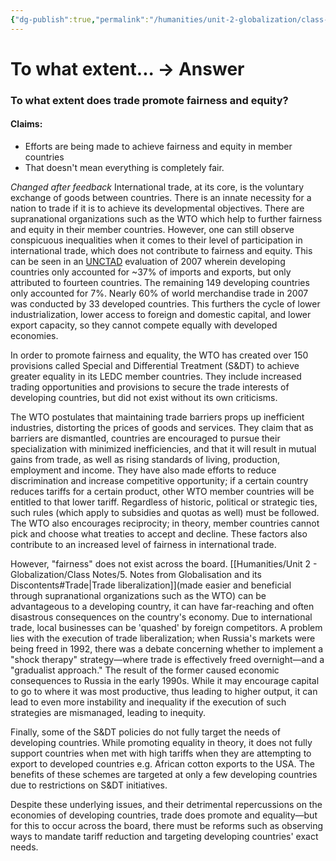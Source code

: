 ```yaml
---
{"dg-publish":true,"permalink":"/humanities/unit-2-globalization/class-notes/10-does-trade-promote-fairness-and-equality/","dgHomeLink":true,"dgPassFrontmatter":false,"dgShowLocalGraph":true}
---
```


# To what extent... → Answer
### To what extent does trade promote fairness and equity?
#### Claims:
- Efforts are being made to achieve fairness and equity in member countries
- That doesn't mean everything is completely fair. 

*Changed after feedback*
International trade, at its core, is the voluntary exchange of goods between countries. There is an innate necessity for a nation to trade if it is to achieve its developmental objectives. There are supranational organizations such as the WTO which help to further fairness and equity in their member countries. However, one can still observe conspicuous inequalities when it comes to their level of participation in international trade, which does not contribute to fairness and equity. This can be seen in an [UNCTAD](https://unctad.org/system/files/official-document/tdr2007_en.pdf) evaluation of 2007 wherein developing countries only accounted for ~37% of imports and exports, but only attributed to fourteen countries. The remaining 149 developing countries only accounted for 7%. Nearly 60% of world merchandise trade in 2007 was conducted by 33 developed countries. This furthers the cycle of lower industrialization, lower access to foreign and domestic capital, and lower export capacity, so they cannot compete equally with developed economies.

In order to promote fairness and equality, the WTO has created over 150 provisions called Special and Differential Treatment (S&DT) to achieve greater equality in its LEDC member countries. They include increased trading opportunities and provisions to secure the trade interests of developing countries, but did not exist without its own criticisms.

The WTO postulates that maintaining trade barriers props up inefficient industries, distorting the prices of goods and services. They claim that as barriers are dismantled, countries are encouraged to pursue their specialization with minimized inefficiencies, and that it will result in mutual gains from trade, as well as rising standards of living, production, employment and income. They have also made efforts to reduce discrimination and increase competitive opportunity; if a certain country reduces tariffs for a certain product, other WTO member countries will be entitled to that lower tariff. Regardless of historic, political or strategic ties, such rules (which apply to subsidies and quotas as well) must be followed. The WTO also encourages reciprocity; in theory, member countries cannot pick and choose what treaties to accept and decline. These factors also contribute to an increased level of fairness in international trade. 

However, "fairness" does not exist across the board. [[Humanities/Unit 2 - Globalization/Class Notes/5. Notes from Globalisation and its Discontents#Trade|Trade liberalization]](made easier and beneficial through supranational organizations such as the WTO) can be advantageous to a developing country, it can have far-reaching and often disastrous consequences on the country's economy. Due to international trade, local businesses can be 'quashed' by foreign competitors. A problem lies with the execution of trade liberalization; when Russia's markets were being freed in 1992, there was a debate concerning whether to implement a "shock therapy" strategy—where trade is effectively freed overnight—and a "gradualist approach." The result of the former caused economic consequences to Russia in the early 1990s. While it may encourage capital to go to where it was most productive, thus leading to higher output, it can lead to even more instability and inequality if the execution of such strategies are mismanaged, leading to inequity.

Finally, some of the S&DT policies do not fully target the needs of developing countries. While promoting equality in theory, it does not fully support countries when met with high tariffs when they are attempting to export to developed countries e.g. African cotton exports to the USA. The benefits of these schemes are targeted at only a few developing countries due to restrictions on S&DT initiatives.

Despite these underlying issues, and their detrimental repercussions on the economies of developing countries, trade does promote and equality—but for this to occur across the board, there must be reforms such as observing ways to mandate tariff reduction and targeting developing countries' exact needs.
